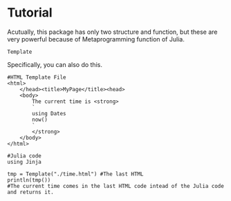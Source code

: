 # Tutorial

Acutually, this package has only two structure and function, but these are very powerful because of Metaprogramming function of Julia.

```@docs
Template
```

Specifically, you can also do this.
```
#HTML Template File
<html>
    </head><title>MyPage</title><head>
    <body>
        The current time is <strong>
        `
        using Dates
        now()
        `
        </strong>
    </body>
</html>
```

```
#Julia code
using Jinja

tmp = Template("./time.html") #The last HTML
println(tmp())
#The current time comes in the last HTML code intead of the Julia code and returns it.
```